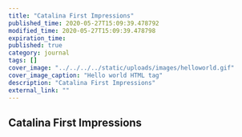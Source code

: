 ```yaml
---
title: "Catalina First Impressions"
published_time: 2020-05-27T15:09:39.478792
modified_time: 2020-05-27T15:09:39.478798
expiration_time: 
published: true
category: journal
tags: []
cover_image: "../../../../static/uploads/images/helloworld.gif"
cover_image_caption: "Hello world HTML tag"
description: "Catalina First Impressions"
external_link: ""
---
```


## Catalina First Impressions

